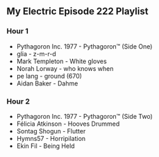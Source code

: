 ## My Electric Episode 222 Playlist

### Hour 1
* Pythagoron Inc. 1977 - Pythagoron™ (Side One)
* glia - z-m-r-d
* Mark Templeton - White gloves
* Norah Lorway - who knows when
* pe lang - ground (670)
* Aidan Baker - Dahme

### Hour 2
* Pythagoron Inc. 1977 - Pythagoron™ (Side Two)
* Félicia Atkinson - Hooves Drummed
* Sontag Shogun - Flutter
* Hymns57 - Horripilation
* Ekin Fil - Being Held
